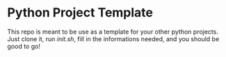 # Python Project Template

This repo is meant to be use as a template for your other python projects. Just clone it, run *init.sh*, fill in the informations needed, and you should be good to go!
